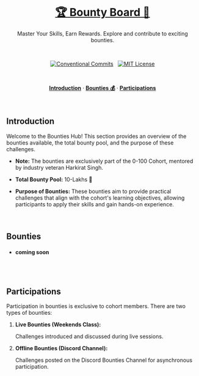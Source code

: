 <a href="#">
  <h1 align="center">🏆 Bounty Board 💸</h1>
</a>

<p align="center">
  Master Your Skills, Earn Rewards.
  Explore and contribute to exciting bounties.
</p>
<br>

<div align="center">

[![Conventional Commits](https://img.shields.io/badge/Conventional%20Commits-1.0.0-%23FE5196?logo=conventionalcommits&logoColor=white)](https://conventionalcommits.org) &nbsp; [![MIT License](https://img.shields.io/badge/License-MIT-green.svg)](https://choosealicense.com/licenses/mit/)

</div>
<br>

<p align="center">
  <a href="#introduction"><strong>Introduction</strong></a> ·
  <a href="#bounties"><strong>Bounties 💰</strong></a> ·
  <a href="#participations"><strong>Participations</strong></a>
</p>
</br>

## Introduction

Welcome to the Bounties Hub! This section provides an overview of the bounties available, the total bounty pool, and the purpose of these challenges.

- **Note:** The bounties are exclusively part of the 0-100 Cohort, mentored by industry veteran Harkirat Singh.

- **Total Bounty Pool:** 10-Lakhs 🤑

- **Purpose of Bounties:** These bounties aim to provide practical challenges that align with the cohort's learning objectives, allowing participants to apply their skills and gain hands-on experience.
</br></br></br>

## Bounties

 - #### coming soon

</br></br>

## Participations

Participation in bounties is exclusive to cohort members. There are two types of bounties:

1. **Live Bounties (Weekends Class):** 

    Challenges introduced and discussed during live sessions.

2. **Offline Bounties (Discord Channel):** 

    Challenges posted on the Discord Bounties Channel for asynchronous participation.

</br></br>
